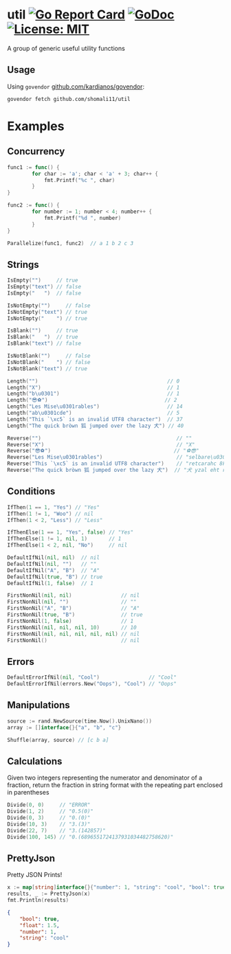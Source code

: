 # util [![Go Report Card](https://goreportcard.com/badge/github.com/shomali11/util)](https://goreportcard.com/report/github.com/shomali11/util) [![GoDoc](https://godoc.org/github.com/shomali11/util?status.svg)](https://godoc.org/github.com/shomali11/util) [![License: MIT](https://img.shields.io/badge/License-MIT-yellow.svg)](https://opensource.org/licenses/MIT)

A group of generic useful utility functions

## Usage

Using `govendor` [github.com/kardianos/govendor](https://github.com/kardianos/govendor):

```
govendor fetch github.com/shomali11/util
```

# Examples

## Concurrency

```go
func1 := func() {
        for char := 'a'; char < 'a' + 3; char++ {
            fmt.Printf("%c ", char)
        }
}

func2 := func() {
        for number := 1; number < 4; number++ {
            fmt.Printf("%d ", number)
        }
}

Parallelize(func1, func2)  // a 1 b 2 c 3
```

## Strings

```go
IsEmpty("")     // true
IsEmpty("text") // false
IsEmpty("	")  // false

IsNotEmpty("")     // false
IsNotEmpty("text") // true
IsNotEmpty("	") // true

IsBlank("")     // true
IsBlank("	")  // true
IsBlank("text") // false

IsNotBlank("")     // false
IsNotBlank("	") // false
IsNotBlank("text") // true

Length("")                                          // 0
Length("X")                                         // 1
Length("b\u0301")                                   // 1
Length("😎⚽")                                      // 2
Length("Les Mise\u0301rables")                      // 14
Length("ab\u0301cde")                               // 5
Length("This `\xc5` is an invalid UTF8 character")  // 37
Length("The quick bròwn 狐 jumped over the lazy 犬") // 40

Reverse("")                                            // ""
Reverse("X")                                           // "X"
Reverse("😎⚽")                                        // "⚽😎"
Reverse("Les Mise\u0301rables")                        // "selbare\u0301siM seL"
Reverse("This `\xc5` is an invalid UTF8 character")    // "retcarahc 8FTU dilavni na si `�` sihT"
Reverse("The quick bròwn 狐 jumped over the lazy 犬")  // "犬 yzal eht revo depmuj 狐 nwòrb kciuq ehT"
```

## Conditions

```go
IfThen(1 == 1, "Yes") // "Yes"
IfThen(1 != 1, "Woo") // nil
IfThen(1 < 2, "Less") // "Less"

IfThenElse(1 == 1, "Yes", false) // "Yes"
IfThenElse(1 != 1, nil, 1)       // 1
IfThenElse(1 < 2, nil, "No")     // nil

DefaultIfNil(nil, nil)  // nil
DefaultIfNil(nil, "")   // ""
DefaultIfNil("A", "B")  // "A"
DefaultIfNil(true, "B") // true
DefaultIfNil(1, false)  // 1

FirstNonNil(nil, nil)                // nil
FirstNonNil(nil, "")                 // ""
FirstNonNil("A", "B")                // "A"
FirstNonNil(true, "B")               // true
FirstNonNil(1, false)                // 1
FirstNonNil(nil, nil, nil, 10)       // 10
FirstNonNil(nil, nil, nil, nil, nil) // nil
FirstNonNil()                        // nil
```

## Errors

```go
DefaultErrorIfNil(nil, "Cool")                // "Cool"
DefaultErrorIfNil(errors.New("Oops"), "Cool") // "Oops"
```

## Manipulations

```go
source := rand.NewSource(time.Now().UnixNano())
array := []interface{}{"a", "b", "c"}

Shuffle(array, source) // [c b a]
```

## Calculations

Given two integers representing the numerator and denominator of a fraction, return the fraction in string format with the repeating part enclosed in parentheses

```go
Divide(0, 0)     // "ERROR"
Divide(1, 2)     // "0.5(0)"
Divide(0, 3)     // "0.(0)"
Divide(10, 3)    // "3.(3)"
Divide(22, 7)    // "3.(142857)"
Divide(100, 145) // "0.(6896551724137931034482758620)"
```

## PrettyJson

Pretty JSON Prints!

```go
x := map[string]interface{}{"number": 1, "string": "cool", "bool": true, "float": 1.5}
results, _ := PrettyJson(x)
fmt.Println(results)
```

```json
{
	"bool": true,
	"float": 1.5,
	"number": 1,
	"string": "cool"
}
```
